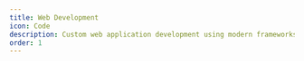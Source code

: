 ```yaml
---
title: Web Development
icon: Code
description: Custom web application development using modern frameworks and technologies. We create responsive, scalable, and high-performance web solutions tailored to your business needs.
order: 1
---
```

